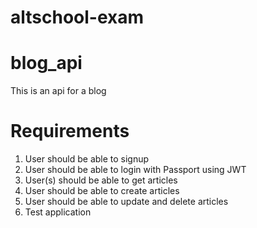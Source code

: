 # altschool-exam
# blog_api
This is an api for a blog
# Requirements
1. User should be able to signup
2. User should be able to login with Passport using JWT
3. User(s) should be able to get articles
4. User should be able to create articles
5. User should be able to update and delete articles
6. Test application
